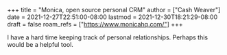 +++
title = "Monica, open source personal CRM"
author = ["Cash Weaver"]
date = 2021-12-27T22:51:00-08:00
lastmod = 2021-12-30T18:21:29-08:00
draft = false
roam_refs = ["https://www.monicahq.com/"]
+++

I have a hard time keeping track of personal relationships. Perhaps this would be a helpful tool.
